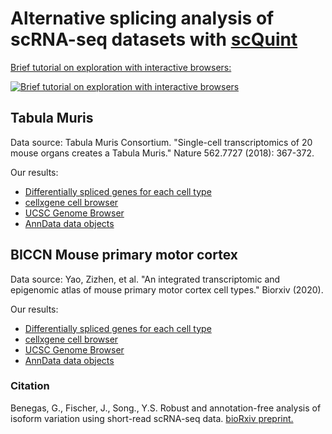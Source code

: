 # Alternative splicing analysis of scRNA-seq datasets with [scQuint](https://github.com/songlab-cal/scquint)

[Brief tutorial on exploration with interactive browsers:](https://youtu.be/DOpvL-FpYsk)

[![Brief tutorial on exploration with interactive browsers](https://user-images.githubusercontent.com/5766420/125173213-fd78b600-e172-11eb-9158-8bc4af80f770.png)](https://youtu.be/DOpvL-FpYsk)

## Tabula Muris
Data source: Tabula Muris Consortium. "Single-cell transcriptomics of 20 mouse organs creates a Tabula Muris." Nature 562.7727 (2018): 367-372.

Our results:
- [Differentially spliced genes for each cell type](https://github.com/songlab-cal/scquint-analysis/tree/main/tabula_muris/output/differential_splicing/tissue_cell_type)
- [cellxgene cell browser](https://scquint.ds.czbiohub.org/tabula-muris/)
- [UCSC Genome Browser](https://genome.ucsc.edu/s/gbenegas/tabulamuris)
- [AnnData data objects](https://figshare.com/articles/dataset/scQuint_data_objects_-_Tabula_Muris/14471904)

## BICCN Mouse primary motor cortex
Data source:  Yao, Zizhen, et al. "An integrated transcriptomic and epigenomic atlas of mouse primary motor cortex cell types." Biorxiv (2020).

Our results:
- [Differentially spliced genes for each cell type](https://github.com/songlab-cal/scquint-analysis/tree/main/cortex/output/diff_spl/subclass_label)
- [cellxgene cell browser](https://scquint.ds.czbiohub.org/BICCN-mouse-primary-motor-cortex/)
- [UCSC Genome Browser](https://genome.ucsc.edu/s/gbenegas/primarymotorcortex)
- [AnnData data objects](https://figshare.com/articles/dataset/scQuint_data_objects_-_Mouse_primary_motor_cortex_BICCN_/14471754)

### Citation
Benegas, G., Fischer, J., Song., Y.S. Robust and annotation-free analysis of isoform variation using short-read scRNA-seq data. 
[bioRxiv preprint.](https://doi.org/10.1101/2021.04.27.441683)
